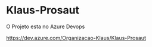 # Klaus-Prosaut

O Projeto esta no Azure Devops

https://dev.azure.com/Organizacao-Klaus/Klaus-Prosaut
